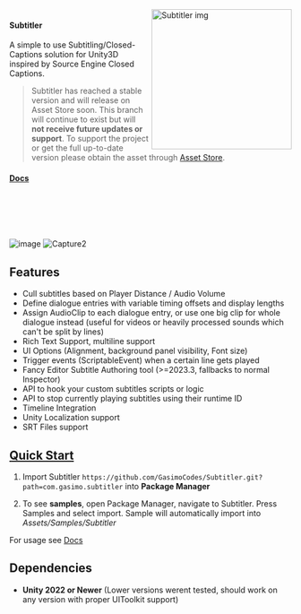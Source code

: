 <img align="right" src="https://github.com/user-attachments/assets/f5efff1d-d151-42dc-a78f-31ec8d7fbd06" alt="Subtitler img" height="250"/>


#### Subtitler
 A simple to use Subtitling/Closed-Captions solution for Unity3D inspired by Source Engine Closed Captions. 
 > Subtitler has reached a stable version and will release on Asset Store soon. This branch will continue to exist but will **not receive future updates or support**. To support the project or get the full up-to-date version please obtain the asset through [Asset Store](https://assetstore.unity.com/packages/tools/utilities/subtitler-closed-captions-toolkit-256323).

#### [Docs](https://gasimo.dev/Subtitler/manual/gettingstarted.html?tabs=newer)

<br>
<br>
<br>
<br>


![image](https://github.com/user-attachments/assets/a93e090a-3c04-4c05-a334-c8f998d59b0d)
![Capture2](https://github.com/GasimoCodes/Subtitler/assets/22917863/d1607038-3afd-45d1-968a-6507ebf08b3d)



## Features

- Cull subtitles based on Player Distance / Audio Volume
- Define dialogue entries with variable timing offsets and display lengths
- Assign AudioClip to each dialogue entry, or use one big clip for whole dialogue instead (useful for videos or heavily processed sounds which can't be split by lines)
- Rich Text Support, multiline support
- UI Options (Alignment, background panel visibility, Font size)
- Trigger events (ScriptableEvent) when a certain line gets played
- Fancy Editor Subtitle Authoring tool (>=2023.3, fallbacks to normal Inspector)
- API to hook your custom subtitles scripts or logic
- API to stop currently playing subtitles using their runtime ID
- Timeline Integration
- Unity Localization support
- SRT Files support


## [Quick Start](https://gasimocodes.github.io/Subtitler/manual/gettingstarted.html?tabs=newer)

1. Import Subtitler `https://github.com/GasimoCodes/Subtitler.git?path=com.gasimo.subtitler` into **Package Manager** 
  
2. To see **samples**, open Package Manager, navigate to Subtitler. Press Samples and select import. Sample will automatically import into *Assets/Samples/Subtitler*

For usage see [Docs](https://gasimo.dev/Subtitler/manual/gettingstarted.html?tabs=newer)


## Dependencies
- **Unity 2022 or Newer** (Lower versions werent tested, should work on any version with proper UIToolkit support)
